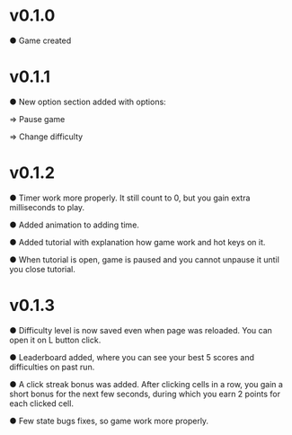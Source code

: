 # v0.1.0

● Game created

# v0.1.1

● New option section added with options:

=> Pause game

=> Change difficulty

# v0.1.2

● Timer work more properly. It still count to 0, but you gain extra milliseconds to play.

● Added animation to adding time.

● Added tutorial with explanation how game work and hot keys on it.

● When tutorial is open, game is paused and you cannot unpause it until you close tutorial.

# v0.1.3

● Difficulty level is now saved even when page was reloaded. You can open it on L button click.

● Leaderboard added, where you can see your best 5 scores and difficulties on past run.

● A click streak bonus was added. After clicking cells in a row, you gain a short bonus for the next few seconds, during which you earn 2 points for each clicked cell.

● Few state bugs fixes, so game work more properly.
